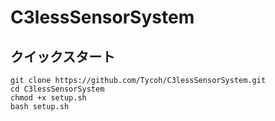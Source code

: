 # C3lessSensorSystem

## クイックスタート

```
git clone https://github.com/Tycoh/C3lessSensorSystem.git
cd C3lessSensorSystem
chmod +x setup.sh
bash setup.sh
```
